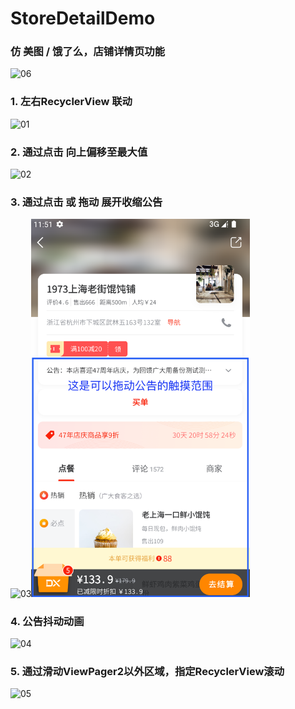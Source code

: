 # StoreDetailDemo

### 仿 美图 / 饿了么，店铺详情页功能
<img src="06.gif" alt="06" width="350">



### 1. 左右RecyclerView 联动
<img src="01.gif" alt="01" width="350">



### 2. 通过点击 向上偏移至最大值
<img src="02.gif" alt="02" width="350">



### 3. 通过点击 或 拖动 展开收缩公告
<img src="03.gif" alt="03" width="350"><span width="100" height="10"/><img src="07.png" alt="07" width="350">



### 4. 公告抖动动画
<img src="04.gif" alt="04" width="350">



### 5. 通过滑动ViewPager2以外区域，指定RecyclerView滚动
<img src="05.gif" alt="05" width="350">




